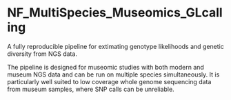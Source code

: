 # NF_MultiSpecies_Museomics_GLcalling

A fully reproducible pipeline for extimating genotype likelihoods and genetic diversity from NGS data. 

The pipeline is designed for museomic studies with both modern and museum NGS data and can 
be run on multiple species simultaneously. It is particularly well suited to low coverage 
whole genome sequencing data from museum samples, where SNP calls can be unreliable. 


